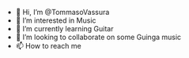 - 👋 Hi, I’m @TommasoVassura
- 👀 I’m interested in Music
- 🌱 I’m currently learning Guitar
- 💞️ I’m looking to collaborate on some Guinga music
- 📫 How to reach me 

<!---
TommasoVassura/TommasoVassura is a ✨ special ✨ repository because its `README.md` (this file) appears on your GitHub profile.
You can click the Preview link to take a look at your changes.
--->

